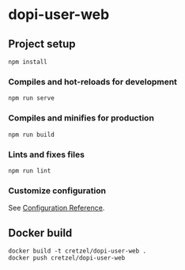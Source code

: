 # dopi-user-web

## Project setup
```
npm install
```

### Compiles and hot-reloads for development
```
npm run serve
```

### Compiles and minifies for production
```
npm run build
```

### Lints and fixes files
```
npm run lint
```

### Customize configuration
See [Configuration Reference](https://cli.vuejs.org/config/).

## Docker build
```
docker build -t cretzel/dopi-user-web .
docker push cretzel/dopi-user-web
```
